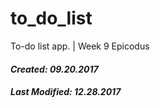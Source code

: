 # to_do_list
To-do list app. | Week 9 Epicodus

#### _Created: 09.20.2017_
#### _Last Modified: 12.28.2017_
